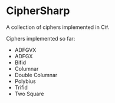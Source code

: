 # CipherSharp
A collection of ciphers implemented in C#.

Ciphers implemented so far:

- ADFGVX
- ADFGX
- Bifid
- Columnar
- Double Columnar
- Polybius
- Trifid
- Two Square
